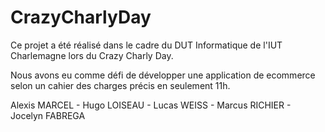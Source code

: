 # CrazyCharlyDay

Ce projet a été réalisé dans le cadre du DUT Informatique de l'IUT Charlemagne lors du Crazy Charly Day.

Nous avons eu comme défi de développer une application de ecommerce selon un cahier des charges précis en seulement 11h.

Alexis MARCEL - Hugo LOISEAU - Lucas WEISS - Marcus RICHIER - Jocelyn FABREGA 

